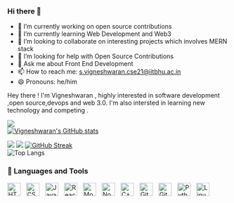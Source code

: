 ### Hi there 👋


<!-- **neshvig10/neshvig10** is a ✨ _special_ ✨ repository because its `README.md` (this file) appears on your GitHub profile. -->

<!-- Here are some ideas to get you started: -->

- 🔭 I’m currently working on open source contributions
- 🌱 I’m currently learning Web Development and Web3
- 👯 I’m looking to collaborate on interesting projects which involves MERN stack
- 🤔 I’m looking for help with Open Source Contributions
- 💬 Ask me about Front End Development
- 📫 How to reach me: s.vigneshwaran.cse21@iitbhu.ac.in
- 😄 Pronouns: he/him
<!-- - ⚡ Fun fact: ... -->

Hey there ! 
I'm Vigneshwaran , highly interested in software development ,open source,devops and web 3.0. 
I'm also intersted in learning new technology and competing .

![](https://komarev.com/ghpvc/?username=your-github-neshvig10)
<br/>
[![Vigneshwaran's GitHub stats](https://github-readme-stats.vercel.app/api?username=neshvig10)](https://github.com/neshvig10/github-readme-stats)

![](https://raw.githubusercontent.com/neshvig10/github-stats/master/generated/overview.svg#gh-dark-mode-only)
![](https://raw.githubusercontent.com/neshvig10/github-stats/master/generated/overview.svg#gh-light-mode-only)
[![GitHub Streak](https://streak-stats.demolab.com/?user=neshvig10)](https://git.io/streak-stats)
<br/>
![Top Langs](https://github-readme-stats.vercel.app/api/top-langs/?username=neshvig10&hide=javascript,css,scss,html&theme=tokyonight)

### 🧰 Languages and Tools


<img align="left" alt="HTML" width="30px" style="padding-right:10px;" src="https://cdn.jsdelivr.net/gh/devicons/devicon/icons/html5/html5-plain.svg" />
<img align="left" alt="CSS" width="30px" style="padding-right:10px;" src="https://cdn.jsdelivr.net/gh/devicons/devicon/icons/css3/css3-plain.svg" />
<img align="left" alt="JavaScript" width="30px" style="padding-right:10px;" src="https://cdn.jsdelivr.net/gh/devicons/devicon/icons/javascript/javascript-plain.svg" />
<img align="left" alt="React" width="30px" style="padding-right:10px;" src="https://cdn.jsdelivr.net/gh/devicons/devicon/icons/react/react-original.svg" />
<img align="left" alt="MongoDB" width="30px" style="padding-right:10px;" src="https://cdn.jsdelivr.net/gh/devicons/devicon/icons/mongodb/mongodb-original.svg"/>
<img align="left" alt="NodeJS" width="30px" style="padding-right:10px;" src="https://cdn.jsdelivr.net/gh/devicons/devicon/icons/nodejs/nodejs-original.svg" />
<img align="left" alt="C++" width="30px" style="padding-right:10px;" src="https://cdn.jsdelivr.net/gh/devicons/devicon/icons/cplusplus/cplusplus-line.svg" />
<img align="left" alt="Git" width="30px" style="padding-right:10px;" src="https://cdn.jsdelivr.net/gh/devicons/devicon/icons/git/git-original.svg" />
<img align="left" alt="GitHub" width="30px" style="padding-right:10px;" src="https://cdn.jsdelivr.net/gh/devicons/devicon/icons/github/github-original.svg" />
<img align="left" alt="Python" width="30px" style="padding-right:10px;" src="https://cdn.jsdelivr.net/gh/devicons/devicon/icons/python/python-plain.svg" />
<img align="left" alt="Linux" width="30px" style="padding-right:10px;" src="https://cdn.jsdelivr.net/gh/devicons/devicon/icons/linux/linux-original.svg" />

<!--RECENT_ACTIVITY:start-->

<!--RECENT_ACTIVITY:last_update-->
